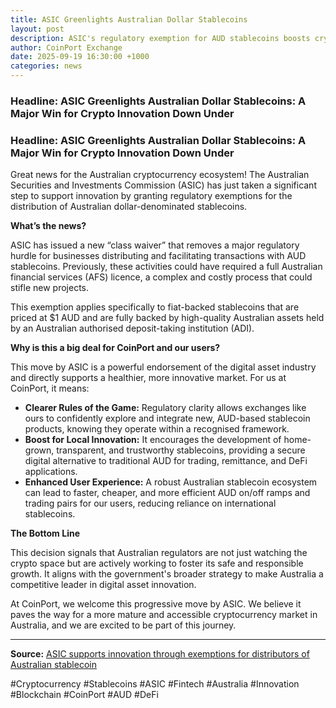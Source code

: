 ```yaml
---
title: ASIC Greenlights Australian Dollar Stablecoins
layout: post
description: ASIC's regulatory exemption for AUD stablecoins boosts crypto innovation in Australia
author: CoinPort Exchange
date: 2025-09-19 16:30:00 +1000
categories: news
---
```


### **Headline: ASIC Greenlights Australian Dollar Stablecoins: A Major Win for Crypto Innovation Down Under**
### **Headline: ASIC Greenlights Australian Dollar Stablecoins: A Major Win for Crypto Innovation Down Under**

Great news for the Australian cryptocurrency ecosystem! The Australian Securities and Investments Commission (ASIC) has just taken a significant step to support innovation by granting regulatory exemptions for the distribution of Australian dollar-denominated stablecoins.

**What’s the news?**

ASIC has issued a new “class waiver” that removes a major regulatory hurdle for businesses distributing and facilitating transactions with AUD stablecoins. Previously, these activities could have required a full Australian financial services (AFS) licence, a complex and costly process that could stifle new projects.

This exemption applies specifically to fiat-backed stablecoins that are priced at $1 AUD and are fully backed by high-quality Australian assets held by an Australian authorised deposit-taking institution (ADI).

**Why is this a big deal for CoinPort and our users?**

This move by ASIC is a powerful endorsement of the digital asset industry and directly supports a healthier, more innovative market. For us at CoinPort, it means:

*   **Clearer Rules of the Game:** Regulatory clarity allows exchanges like ours to confidently explore and integrate new, AUD-based stablecoin products, knowing they operate within a recognised framework.
*   **Boost for Local Innovation:** It encourages the development of home-grown, transparent, and trustworthy stablecoins, providing a secure digital alternative to traditional AUD for trading, remittance, and DeFi applications.
*   **Enhanced User Experience:** A robust Australian stablecoin ecosystem can lead to faster, cheaper, and more efficient AUD on/off ramps and trading pairs for our users, reducing reliance on international stablecoins.

**The Bottom Line**

This decision signals that Australian regulators are not just watching the crypto space but are actively working to foster its safe and responsible growth. It aligns with the government's broader strategy to make Australia a competitive leader in digital asset innovation.

At CoinPort, we welcome this progressive move by ASIC. We believe it paves the way for a more mature and accessible cryptocurrency market in Australia, and we are excited to be part of this journey.

---

**Source:** [ASIC supports innovation through exemptions for distributors of Australian stablecoin](https://www.asic.gov.au/about-asic/news-centre/news-items/asic-supports-innovation-through-exemptions-for-distributors-of-australian-stablecoin/)

#Cryptocurrency #Stablecoins #ASIC #Fintech #Australia #Innovation #Blockchain #CoinPort #AUD #DeFi
